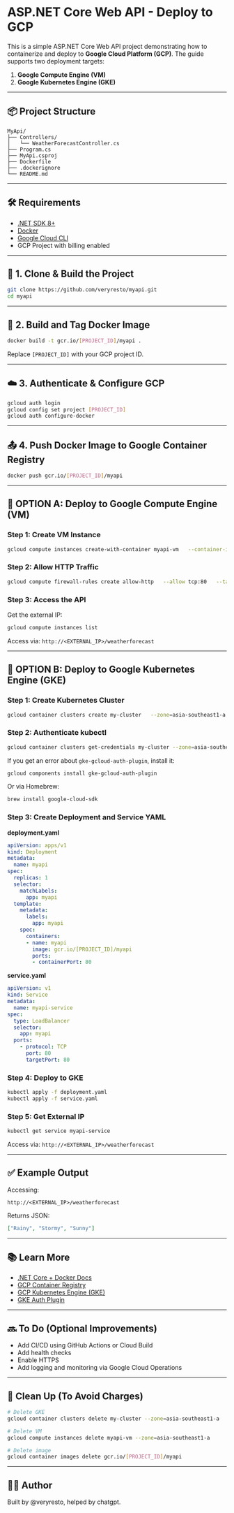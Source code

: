 
# ASP.NET Core Web API - Deploy to GCP

This is a simple ASP.NET Core Web API project demonstrating how to containerize and deploy to **Google Cloud Platform (GCP)**. The guide supports two deployment targets:

1. **Google Compute Engine (VM)**
2. **Google Kubernetes Engine (GKE)**

---

## 📦 Project Structure

```
MyApi/
├── Controllers/
│   └── WeatherForecastController.cs
├── Program.cs
├── MyApi.csproj
├── Dockerfile
├── .dockerignore
└── README.md
```

---

## 🛠 Requirements

- [.NET SDK 8+](https://dotnet.microsoft.com/download)
- [Docker](https://www.docker.com/)
- [Google Cloud CLI](https://cloud.google.com/sdk/docs/install)
- GCP Project with billing enabled

---

## 🚀 1. Clone & Build the Project

```bash
git clone https://github.com/veryresto/myapi.git
cd myapi
```

---

## 🐳 2. Build and Tag Docker Image

```bash
docker build -t gcr.io/[PROJECT_ID]/myapi .
```

Replace `[PROJECT_ID]` with your GCP project ID.

---

## ☁️ 3. Authenticate & Configure GCP

```bash
gcloud auth login
gcloud config set project [PROJECT_ID]
gcloud auth configure-docker
```

---

## 📤 4. Push Docker Image to Google Container Registry

```bash
docker push gcr.io/[PROJECT_ID]/myapi
```

---

## 🔁 OPTION A: Deploy to Google Compute Engine (VM)

### Step 1: Create VM Instance

```bash
gcloud compute instances create-with-container myapi-vm   --container-image=gcr.io/[PROJECT_ID]/myapi   --zone=asia-southeast1-a   --tags=http-server   --container-port=80
```

### Step 2: Allow HTTP Traffic

```bash
gcloud compute firewall-rules create allow-http   --allow tcp:80   --target-tags http-server   --description="Allow port 80 access"   --direction=INGRESS
```

### Step 3: Access the API

Get the external IP:

```bash
gcloud compute instances list
```

Access via: `http://<EXTERNAL_IP>/weatherforecast`

---

## 🔁 OPTION B: Deploy to Google Kubernetes Engine (GKE)

### Step 1: Create Kubernetes Cluster

```bash
gcloud container clusters create my-cluster   --zone=asia-southeast1-a
```

### Step 2: Authenticate kubectl

```bash
gcloud container clusters get-credentials my-cluster --zone=asia-southeast1-a
```

If you get an error about `gke-gcloud-auth-plugin`, install it:

```bash
gcloud components install gke-gcloud-auth-plugin
```

Or via Homebrew:

```bash
brew install google-cloud-sdk
```

### Step 3: Create Deployment and Service YAML

**deployment.yaml**
```yaml
apiVersion: apps/v1
kind: Deployment
metadata:
  name: myapi
spec:
  replicas: 1
  selector:
    matchLabels:
      app: myapi
  template:
    metadata:
      labels:
        app: myapi
    spec:
      containers:
      - name: myapi
        image: gcr.io/[PROJECT_ID]/myapi
        ports:
        - containerPort: 80
```

**service.yaml**
```yaml
apiVersion: v1
kind: Service
metadata:
  name: myapi-service
spec:
  type: LoadBalancer
  selector:
    app: myapi
  ports:
    - protocol: TCP
      port: 80
      targetPort: 80
```

### Step 4: Deploy to GKE

```bash
kubectl apply -f deployment.yaml
kubectl apply -f service.yaml
```

### Step 5: Get External IP

```bash
kubectl get service myapi-service
```

Access via: `http://<EXTERNAL_IP>/weatherforecast`

---

## ✅ Example Output

Accessing:

```
http://<EXTERNAL_IP>/weatherforecast
```

Returns JSON:

```json
["Rainy", "Stormy", "Sunny"]
```

---

## 📚 Learn More

- [.NET Core + Docker Docs](https://docs.microsoft.com/en-us/dotnet/core/docker/)
- [GCP Container Registry](https://cloud.google.com/container-registry)
- [GCP Kubernetes Engine (GKE)](https://cloud.google.com/kubernetes-engine)
- [GKE Auth Plugin](https://cloud.google.com/kubernetes-engine/docs/how-to/cluster-access-for-kubectl)

---

## 🔜 To Do (Optional Improvements)

- Add CI/CD using GitHub Actions or Cloud Build
- Add health checks
- Enable HTTPS
- Add logging and monitoring via Google Cloud Operations

---

## 🧼 Clean Up (To Avoid Charges)

```bash
# Delete GKE
gcloud container clusters delete my-cluster --zone=asia-southeast1-a

# Delete VM
gcloud compute instances delete myapi-vm --zone=asia-southeast1-a

# Delete image
gcloud container images delete gcr.io/[PROJECT_ID]/myapi
```

---

## 🧑‍💻 Author

Built by @veryresto, helped by chatgpt.
